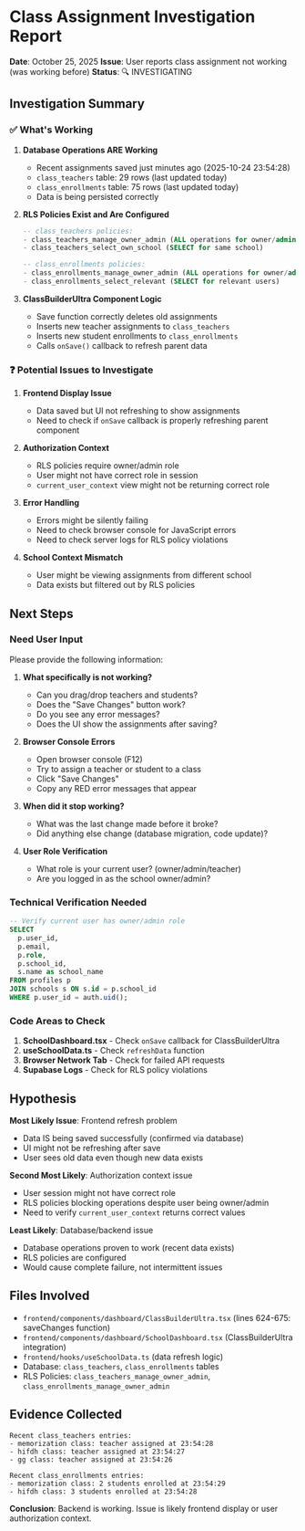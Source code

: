 # Class Assignment Investigation Report

**Date**: October 25, 2025
**Issue**: User reports class assignment not working (was working before)
**Status**: 🔍 INVESTIGATING

## Investigation Summary

### ✅ What's Working

1. **Database Operations ARE Working**
   - Recent assignments saved just minutes ago (2025-10-24 23:54:28)
   - `class_teachers` table: 29 rows (last updated today)
   - `class_enrollments` table: 75 rows (last updated today)
   - Data is being persisted correctly

2. **RLS Policies Exist and Are Configured**
   ```sql
   -- class_teachers policies:
   - class_teachers_manage_owner_admin (ALL operations for owner/admin)
   - class_teachers_select_own_school (SELECT for same school)

   -- class_enrollments policies:
   - class_enrollments_manage_owner_admin (ALL operations for owner/admin)
   - class_enrollments_select_relevant (SELECT for relevant users)
   ```

3. **ClassBuilderUltra Component Logic**
   - Save function correctly deletes old assignments
   - Inserts new teacher assignments to `class_teachers`
   - Inserts new student enrollments to `class_enrollments`
   - Calls `onSave()` callback to refresh parent data

### ❓ Potential Issues to Investigate

1. **Frontend Display Issue**
   - Data saved but UI not refreshing to show assignments
   - Need to check if `onSave` callback is properly refreshing parent component

2. **Authorization Context**
   - RLS policies require owner/admin role
   - User might not have correct role in session
   - `current_user_context` view might not be returning correct role

3. **Error Handling**
   - Errors might be silently failing
   - Need to check browser console for JavaScript errors
   - Need to check server logs for RLS policy violations

4. **School Context Mismatch**
   - User might be viewing assignments from different school
   - Data exists but filtered out by RLS policies

## Next Steps

### Need User Input
Please provide the following information:

1. **What specifically is not working?**
   - Can you drag/drop teachers and students?
   - Does the "Save Changes" button work?
   - Do you see any error messages?
   - Does the UI show the assignments after saving?

2. **Browser Console Errors**
   - Open browser console (F12)
   - Try to assign a teacher or student to a class
   - Click "Save Changes"
   - Copy any RED error messages that appear

3. **When did it stop working?**
   - What was the last change made before it broke?
   - Did anything else change (database migration, code update)?

4. **User Role Verification**
   - What role is your current user? (owner/admin/teacher)
   - Are you logged in as the school owner/admin?

### Technical Verification Needed

```sql
-- Verify current user has owner/admin role
SELECT
  p.user_id,
  p.email,
  p.role,
  p.school_id,
  s.name as school_name
FROM profiles p
JOIN schools s ON s.id = p.school_id
WHERE p.user_id = auth.uid();
```

### Code Areas to Check

1. **SchoolDashboard.tsx** - Check `onSave` callback for ClassBuilderUltra
2. **useSchoolData.ts** - Check `refreshData` function
3. **Browser Network Tab** - Check for failed API requests
4. **Supabase Logs** - Check for RLS policy violations

## Hypothesis

**Most Likely Issue**: Frontend refresh problem
- Data IS being saved successfully (confirmed via database)
- UI might not be refreshing after save
- User sees old data even though new data exists

**Second Most Likely**: Authorization context issue
- User session might not have correct role
- RLS policies blocking operations despite user being owner/admin
- Need to verify `current_user_context` returns correct values

**Least Likely**: Database/backend issue
- Database operations proven to work (recent data exists)
- RLS policies are configured
- Would cause complete failure, not intermittent issues

## Files Involved

- `frontend/components/dashboard/ClassBuilderUltra.tsx` (lines 624-675: saveChanges function)
- `frontend/components/dashboard/SchoolDashboard.tsx` (ClassBuilderUltra integration)
- `frontend/hooks/useSchoolData.ts` (data refresh logic)
- Database: `class_teachers`, `class_enrollments` tables
- RLS Policies: `class_teachers_manage_owner_admin`, `class_enrollments_manage_owner_admin`

## Evidence Collected

```
Recent class_teachers entries:
- memorization class: teacher assigned at 23:54:28
- hifdh class: teacher assigned at 23:54:27
- gg class: teacher assigned at 23:54:26

Recent class_enrollments entries:
- memorization class: 2 students enrolled at 23:54:29
- hifdh class: 3 students enrolled at 23:54:28
```

**Conclusion**: Backend is working. Issue is likely frontend display or user authorization context.
